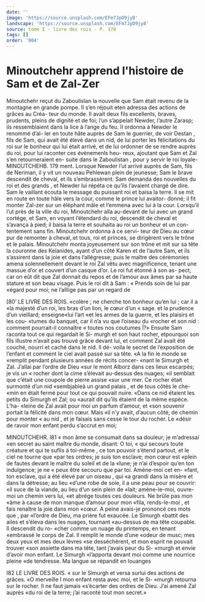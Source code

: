 ```yaml
---
date: ''
image: 'https://source.unsplash.com/EFm7JpD9jy8'
landscape: 'https://source.unsplash.com/EFm7JpD9jy8'
source: tome I - livre des rois - P. 178
tags: []
order: '004'
---
```


# Minoutchehr apprend l'histoire de Sam et de Zal-Zer

Minoutchehr reçut du Zaboulislan la nouvelle que Sam était revenu de la montagne en grande pompe. Il s’en réjouit eten adressa des actions de grâces au Créa-
teur du monde. Il avait deux fils excellents, braves, prudents, pleins de dignité et de foi; l’un s’appelait
Newder, l’autre Zarasp; ils ressemblaient dans la lice
à l’ange du feu. Il ordonna à Newder le renommé d’al-
ler en toute hâte auprès de Sam le guerrier, de voir Destan , fils de Sam, qui avait été élevé dans un nid,
de lui porter les félicitations du roi sur le bonheur qui lui était arrivé, et de lui ordonner de se rendre auprès du roi, pour lui raconter ces événemenls heu-
reux, ajoutant que Sam et Zal s’en retourneraient en- suite dans le Zaboulistan , pour y servir le roi loyale-
MINOUTCHEHB. 179 ment. Lorsque Newder l’ut arrivé auprès de Sam, fils
de Neriman, il y vit un nouveau Pehlewan plein de jeunesse; Sam le brave descendit de cheval, et ils s’embrassèrent. Sam demanda des nouvelles du roi
et des grands , et Newder lui répéta ce qu’ils l’avaient
chargé de dire. Sam le vaillant écouta le message du puissant roi et baisa la terre. ll se mit en route en toute hâle vers la cour, comme le prince lui avaitor- donné; il fit monter Zal-zer sur un éléphant mâle et
l’emmena avec lui à la cour. Lorsqu’il l’ut près de la
ville du roi, Minoutchehr alla au-devant de lui avec un grand cortége, et Sam, en voyant l’étendard du
roi, descendit de cheval et s’avança à pied; il baisa
la terre et souhaita au roi un bonheur et un con- tentement sans fin. Minoutchehr ordonna à ce servi- teur de Dieu au cœur pur de remonter à cheval,.et tous, roi et princes, se dirigèrent vers le trône et le palais. Minoutchehr monta joyeusement sur son trône et mit sur sa tête la couronne des Keïanides, ayant d’un côté Karen et de l’autre Sam, et ils s’assirent
dans la joie et dans l’allégresse; puis le maître des cérémonies amena solennellement devant le roi Zal vêtu avec magnificence, tenant une massue d’or et couvert d’un casque d’or. Le roi fut étonné à son as-
pect, car on eût dit que Zal donnait du repos et de l’amour aux âmes par sa haute stature et son beau visage. Puis le roi dit à Sam : « Prends soin de lui par «égard pour moi; ne l’alllige pas par un regard de

[80’ LE LIVRE DES ROIS.
«colère ; ne cherche ton bonheur qu’en lui ; car il a «la majesté d’un roi, les bras d’un lion, le cœur d’un
« sage. et la prudence d’un vieillard; enseigne«lui l’art
«et les armes de la guerre, et les plaisirs et les cou- «tumes du banquet, car il n’a vu que l’oiseau du «rocher et son nid : comment pourrait-il connaître
« toutes nos coutumes Î?»
Ensuite Sam raconta tout ce qui regardait le Si- murgh et son haut rocher, etpourquoi son fils illustre n’avait pas trouvé grâce devant lui, et comment Zal
avait été couché, nourri et caché dans le nid. Il dé-
voila le secret de l’exposition de l’enfant et comment
le ciel avait passé sur sa tête. «A la fin le monde se «remplit pendant plusieurs années de récits concer- «nant le Simurgh et Zal. J’allai par l’ordre de Dieu
«sur le mont Alborz dans ces lieux escarpés; je vis un
« rocher dont la cime s’élevait au-dessus des nuages;
«il semblait que c’était une coupole de pierre assise
«sur une mer. Ce rocher était surmonté d’un nid «sembjableà un grand palais , et de tous côtés le che- «min en était fermé pour tout ce qui pouvait nuire. «Dans ce nid étaient les petits du Simurgh et Zal; ou «aurait dit qu’ils étaient de la même espèce. L’ha-
«leine de Zal avait pour moi un parfum d’amour, et «son souvenir portait la félicité dans mon cœur. Mais
«il n’y avait, d’aucun côté, de chemin pour monter
« au nid , et je faisais sans cesse le tour du rocher. Le «désir de ravoir mon enfant perdu s’accrut en moi;

MINOUTCHEHR. l81 « mon âme se consumait dans sa douleur; je m’adressai
«en secret au saint maître du monde, disant: O toi,
« qui secours toute créature et qui te suflis à toi-même ,
ce ton pouvoir s’étend partout, et le ciel ne tourne que «par tes ordres; je suis ton esclave; mon cœur est «plein de fautes devant le maître du soleil et de la «lune; je n’ai d’espoir qu’en ton indulgence; je ne
« peux être secouru que par toi. Amène-moi cet en- «fant, ton esclave, qui a été élevé par un oiseau , qui
«a grandi dans la misère et dans la détresse; au lieu «d’une robe de soie, il a une peau pour se couvrir: «il suce de la viande, au lieu d’un sein plein de «lait; amène-le-moi, ouvre-moi un chemin vers lui, «et abrége toutes ces douleurs. Ne brûle pas mon «âme à cause de mon manque d’amour pour mon «fila, rends-le-moi , et fais renaître la joie dans mon «cœur. A peine avais-je prononcé ces mots que , par «l’ordre de Dieu, ma prière fut exaucée. Le Simurgh «battit des ailes et s’éleva dans les nuages, tournant
«au-dessus de ma tête coupable. Il descendit du ro-
«cher comme un nuage du printemps, en tenant «embrassé le corps de Zal. Il remplit le monde d’une
«odeur de musc; mes deux yeux et mes deux lèvres «se desséchèrent, et mon esprit ne pouvait trouver «son assiette dans ma tête, tant j’avais peur du Si- «murgh et envie d’avoir mon enfant. Le Simurgh «l’apporta devant moi comme une nourrice pleine «de tendresse. Ma langue se répandit en louanges

I82 LE LIVRE DES ROIS.
« sur le Simurgh et versa surlui des actions de grâces.
«O merveille I mon enfant resta avec moi, et le Si-
«murgh retourna sur le rocher. Il ne faut jamais «s’écarter des ordres de Dieu. J’ai amené Zal auprès
«du roi de la terre; j’ai raconté tout mon secret.»
